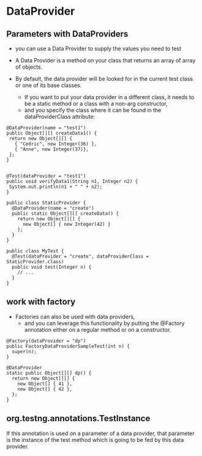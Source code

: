 # DataProvider

## Parameters with DataProviders

- you can use a Data Provider to supply the values you need to test

- A Data Provider is a method on your class that returns an array of array of objects.

- By default, the data provider will be looked for in the current test class or one of its base classes. 
    - If you want to put your data provider in a different class, it needs to be a static method or a class with a non-arg constructor, 
    - and you specify the class where it can be found in the dataProviderClass attribute:


```
@DataProvider(name = "test1")
public Object[][] createData1() {
 return new Object[][] {
   { "Cedric", new Integer(36) },
   { "Anne", new Integer(37)},
 };
}
 

@Test(dataProvider = "test1")
public void verifyData1(String n1, Integer n2) {
 System.out.println(n1 + " " + n2);
}
```

```
public class StaticProvider {
  @DataProvider(name = "create")
  public static Object[][] createData() {
    return new Object[][] {
      new Object[] { new Integer(42) }
    };
  }
}
 
public class MyTest {
  @Test(dataProvider = "create", dataProviderClass = StaticProvider.class)
  public void test(Integer n) {
    // ...
  }
}
```


## work with factory

- Factories can also be used with data providers, 
    - and you can leverage this functionality by putting the @Factory annotation either on a regular method or on a constructor.


```
@Factory(dataProvider = "dp")
public FactoryDataProviderSampleTest(int n) {
  super(n);
}
 
@DataProvider
static public Object[][] dp() {
  return new Object[][] {
    new Object[] { 41 },
    new Object[] { 42 },
  };
}
```


## org.testng.annotations.TestInstance

If this annotation is used on a parameter of a data provider, 
that parameter is the instance of the test method which is going to be fed by this data provider.

